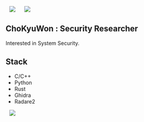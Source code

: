 <div>
    <img 
        src="https://hits.seeyoufarm.com/api/count/incr/badge.svg?url=https%3A%2F%2Fgithub.com%2FChoKyuWon"
        style="height : auto; margin-left : 10px; margin-right : 10px;"/>
    <img 
        src="https://img.shields.io/github/followers/ChoKyuWon?label=ChoKyuWon%20Followers&style=social"
        style="height : auto; margin-left : 10px; margin-right : 10px;"/>
</div>

## ChoKyuWon : Security Researcher

Interested in System Security.

## Stack

- C/C++
- Python
- Rust
- Ghidra
- Radare2

<a href="https://chokyuwon.github.io">
    <img 
        src="http://img.shields.io/badge/-Tech%20Blog-655ced?style=flat&logo=github&link=https://chokyuwon.github.io"
        style="height : auto; margin-left : 10px; margin-right : 10px;"/>
</a>
